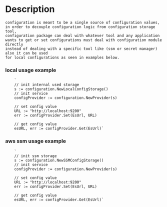 # Description
    configuration is meant to be a single source of configuration values, 
    in order to decouple configuration logic from configuration storage tool,  
    configuration package can deal with whatever tool and any application
    wants to get or set configurations must deal with configuration module directly
    instead of dealing with a specific tool like (ssm or secret manager) also it can be used
    for local configurations as seen in examples below.

### local usage example
        `   
        // init internal used storage
        s := configuration.NewLocalConfigStorage()
        // init service
	    configProvider := configuration.NewProvider(s)
	    
        // set config value
        URL := "http://localhost:9200"
	    err := configProvider.Set(EsUrl, URL)

        // get config value
        esURL, err := configProvider.Get(EsUrl)`

### aws ssm usage example
        ` 
        // init ssm storage
        s := configuration.NewSSMConfigStorage()
        // init service
	    configProvider := configuration.NewProvider(s)
	    
        // set config value
        URL := "http://localhost:9200"
	    err := configProvider.Set(EsUrl, URL)

        // get config value
        esURL, err := configProvider.Get(EsUrl)`
